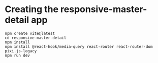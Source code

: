 # Creating the responsive-master-detail app

    npm create vite@latest
    cd responsive-master-detail
    npm install
    npm install @react-hook/media-query react-router react-router-dom pixi.js-legacy
    npm run dev
